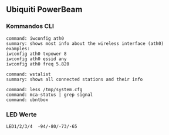 ## Ubiquiti PowerBeam ##

### Kommandos CLI ###
```
command: iwconfig ath0
summary: shows most info about the wireless interface (ath0)
examples:
iwconfig ath0 txpower 8
iwconfig ath0 essid any
iwconfig ath0 freq 5.820

command: wstalist
summary: shows all connected stations and their info

command: less /tmp/system.cfg
command: mca-status | grep signal
command: ubntbox
```

### LED Werte ###
```
LED1/2/3/4  -94/-80/-73/-65
```

